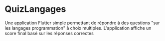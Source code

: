# QuizLangages
Une application Flutter simple permettant de répondre à des questions "sur les langages programmation" à choix multiples. L'application affiche un score final basé sur les réponses correctes
